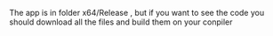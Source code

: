 The app is in folder x64/Release , but if you want to see the code you should download all the files and build them on your conpiler
